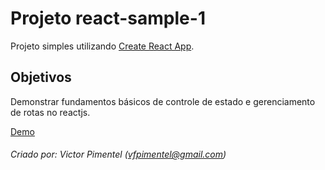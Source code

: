 # Projeto react-sample-1

Projeto simples utilizando [Create React App](https://github.com/facebook/create-react-app).

## Objetivos

Demonstrar fundamentos básicos de controle de estado e gerenciamento de rotas no reactjs.

[Demo](https://react-sample-1.vercel.app/)


###### Criado por: Victor Pimentel (vfpimentel@gmail.com)